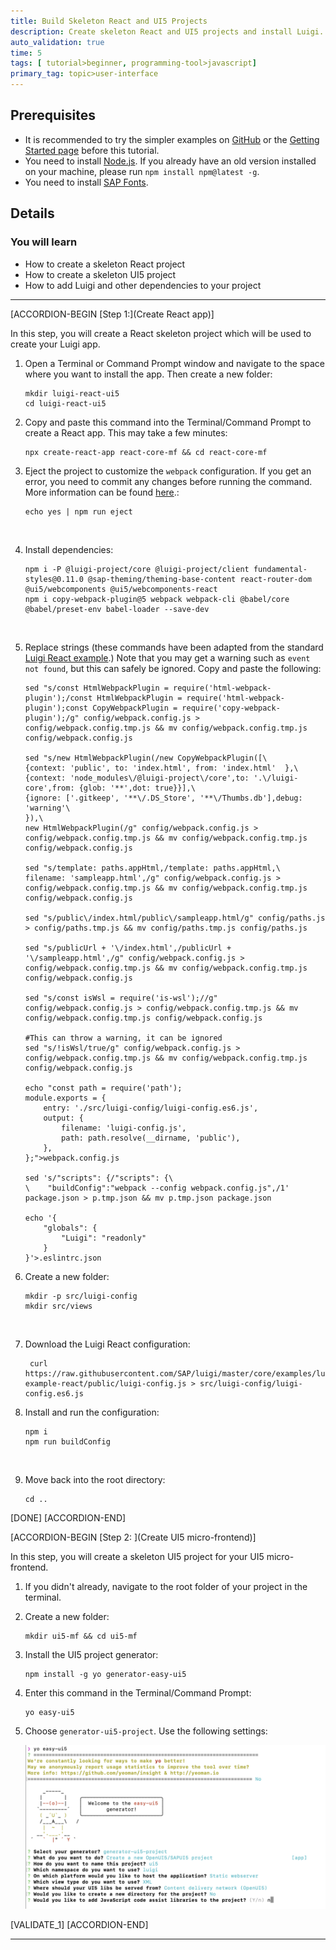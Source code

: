 ```yaml
---
title: Build Skeleton React and UI5 Projects
description: Create skeleton React and UI5 projects and install Luigi.
auto_validation: true
time: 5
tags: [ tutorial>beginner, programming-tool>javascript]
primary_tag: topic>user-interface
---
```


## Prerequisites
 - It is recommended to try the simpler examples on [GitHub](https://github.com/SAP/luigi/tree/master/core/examples) or the [Getting Started page](https://docs.luigi-project.io/docs/getting-started/?section=examples) before this tutorial.
 - You need to install [Node.js](https://nodejs.org/en/download/current/). If you already have an old version installed on your machine, please run `npm install npm@latest -g`.
 - You need to install [SAP Fonts](https://experience.sap.com/fiori-design-web/downloads/#sap-icon-font).

## Details
### You will learn
  - How to create a skeleton React project
  - How to create a skeleton UI5 project
  - How to add Luigi and other dependencies to your project

---

[ACCORDION-BEGIN [Step 1:](Create React app)]

In this step, you will create a React skeleton project which will be used to create your Luigi app.

1. Open a Terminal or Command Prompt window and navigate to the space where you want to install the app. Then create a new folder:

    ```Shell
    mkdir luigi-react-ui5
    cd luigi-react-ui5
    ```

2. Copy and paste this command into the Terminal/Command Prompt to create a React app. This may take a few minutes:

    ```Shell
    npx create-react-app react-core-mf && cd react-core-mf
    ```

3.  Eject the project to customize the `webpack` configuration. If you get an error, you need to commit any changes before running the command. More information can be found [here](https://stackoverflow.com/questions/45671057/how-to-run-eject-in-my-react-app).:

    ```Shell
    echo yes | npm run eject
    ```
    ​
4. Install dependencies:

    ```Shell
    npm i -P @luigi-project/core @luigi-project/client fundamental-styles@0.11.0 @sap-theming/theming-base-content react-router-dom @ui5/webcomponents @ui5/webcomponents-react
    npm i copy-webpack-plugin@5 webpack webpack-cli @babel/core @babel/preset-env babel-loader --save-dev
    ```
    ​
5. Replace strings (these commands have been adapted from the standard [Luigi React example](https://github.com/SAP/luigi/blob/master/scripts/setup/react.sh).) Note that you may get a warning such as `event not found`, but this can safely be ignored. Copy and paste the following:

    ```Shell
    sed "s/const HtmlWebpackPlugin = require('html-webpack-plugin');/const HtmlWebpackPlugin = require('html-webpack-plugin');const CopyWebpackPlugin = require('copy-webpack-plugin');/g" config/webpack.config.js > config/webpack.config.tmp.js && mv config/webpack.config.tmp.js config/webpack.config.js

    sed "s/new HtmlWebpackPlugin(/new CopyWebpackPlugin([\
    {context: 'public', to: 'index.html', from: 'index.html'  },\
    {context: 'node_modules\/@luigi-project\/core',to: '.\/luigi-core',from: {glob: '**',dot: true}}],\
    {ignore: ['.gitkeep', '**\/.DS_Store', '**\/Thumbs.db'],debug: 'warning'\
    }),\
    new HtmlWebpackPlugin(/g" config/webpack.config.js > config/webpack.config.tmp.js && mv config/webpack.config.tmp.js config/webpack.config.js

    sed "s/template: paths.appHtml,/template: paths.appHtml,\
    filename: 'sampleapp.html',/g" config/webpack.config.js > config/webpack.config.tmp.js && mv config/webpack.config.tmp.js config/webpack.config.js

    sed "s/public\/index.html/public\/sampleapp.html/g" config/paths.js > config/paths.tmp.js && mv config/paths.tmp.js config/paths.js

    sed "s/publicUrl + '\/index.html',/publicUrl + '\/sampleapp.html',/g" config/webpack.config.js > config/webpack.config.tmp.js && mv config/webpack.config.tmp.js config/webpack.config.js

    sed "s/const isWsl = require('is-wsl');//g" config/webpack.config.js > config/webpack.config.tmp.js && mv config/webpack.config.tmp.js config/webpack.config.js

    #This can throw a warning, it can be ignored
    sed "s/!isWsl/true/g" config/webpack.config.js > config/webpack.config.tmp.js && mv config/webpack.config.tmp.js config/webpack.config.js

    echo "const path = require('path');
    module.exports = {
        entry: './src/luigi-config/luigi-config.es6.js',
        output: {
            filename: 'luigi-config.js',
            path: path.resolve(__dirname, 'public'),
        },
    };">webpack.config.js

    sed 's/"scripts": {/"scripts": {\
    \    "buildConfig":"webpack --config webpack.config.js",/1' package.json > p.tmp.json && mv p.tmp.json package.json

    echo '{
        "globals": {
            "Luigi": "readonly"
        }
    }'>.eslintrc.json
    ```

6. Create a new folder:

    ```Shell
    mkdir -p src/luigi-config
    mkdir src/views
    ```
    ​
7. Download the Luigi React configuration:

    ```Shell
     curl https://raw.githubusercontent.com/SAP/luigi/master/core/examples/luigi-example-react/public/luigi-config.js > src/luigi-config/luigi-config.es6.js
    ```

8.  Ins​tall and run the configuration:

    ```Shell
    npm i
    npm run buildConfig
    ```
    ​
9.  Move back into the root directory:

    ```Shell
    cd ..
    ```

[DONE]
[ACCORDION-END]

[ACCORDION-BEGIN [Step 2: ](Create UI5 micro-frontend)]

In this step, you will create a skeleton UI5 project for your UI5 micro-frontend.

1. If you didn't already, navigate to the root folder of your project in the terminal.

2. Create a new folder:

    ```Shell
    mkdir ui5-mf && cd ui5-mf
    ```

3. Install the UI5 project generator:

    ```Shell
    npm install -g yo generator-easy-ui5
    ```

4. Enter this command in the Terminal/Command Prompt:

    ```Shell
    yo easy-ui5
    ```

5. Choose `generator-ui5-project`. Use the following settings:

    ![UI5 Terminal](ui5-yo.png)


[VALIDATE_1]
[ACCORDION-END]




---
